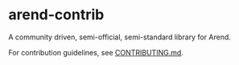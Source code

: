 # arend-contrib

A community driven, semi-official, semi-standard library for Arend.

For contribution guidelines, see [CONTRIBUTING.md](CONTRIBUTING.md).
